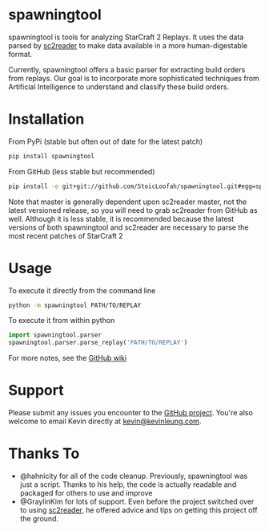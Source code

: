 spawningtool
============

spawningtool is tools for analyzing StarCraft 2 Replays. It uses the data parsed by [sc2reader](https://github.com/GraylinKim/sc2reader) to make data available in a more human-digestable format.

Currently, spawningtool offers a basic parser for extracting build orders from replays. Our goal is to incorporate more sophisticated techniques from Artificial Intelligence to understand and classify these build orders.

Installation
============
From PyPi (stable but often out of date for the latest patch)
```bash
pip install spawningtool
```

From GitHub (less stable but recommended)
```bash
pip install -e git+git://github.com/StoicLoofah/spawningtool.git#egg=spawningtool
```

Note that master is generally dependent upon sc2reader master, not the latest versioned release, so you will need to grab sc2reader from GitHub as well. Although it is less stable, it is recommended because the latest versions of both spawningtool and sc2reader are necessary to parse the most recent patches of StarCraft 2

Usage
============
To execute it directly from the command line
```bash
python -m spawningtool PATH/TO/REPLAY
```

To execute it from within python
```python
import spawningtool.parser
spawningtool.parser.parse_replay('PATH/TO/REPLAY')
```

For more notes, see the [GitHub wiki](https://github.com/StoicLoofah/spawningtool/wiki)

Support
============
Please submit any issues you encounter to the [GitHub project](https://github.com/StoicLoofah/spawningtool/issues). You're also welcome to email Kevin directly at kevin@kevinleung.com.

Thanks To
============
* @hahnicity for all of the code cleanup. Previously, spawningtool was just a script. Thanks to his help, the code is actually readable and packaged for others to use and improve
* @GraylinKim for lots of support. Even before the project switched over to using [sc2reader](https://github.com/GraylinKim/sc2reader), he offered advice and tips on getting this project off the ground.
